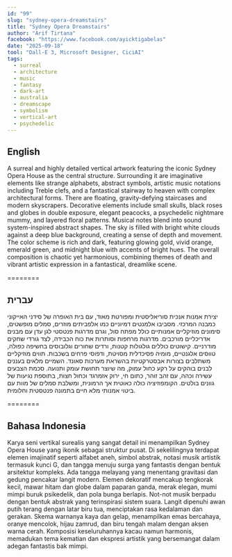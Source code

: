 ```yaml
---
id: "99"
slug: "sydney-opera-dreamstairs"
title: "Sydney Opera Dreamstairs"
author: "Arif Tirtana"
facebook: "https://www.facebook.com/ayicktigabelas"
date: "2025-09-18"
tool: "Dall-E 3, Microsoft Designer, CiciAI"
tags:
  - surreal
  - architecture
  - music
  - fantasy
  - dark-art
  - australia
  - dreamscape
  - symbolism
  - vertical-art
  - psychedelic
---
```

## English
A surreal and highly detailed vertical artwork featuring the iconic Sydney Opera House as the central structure. Surrounding it are imaginative elements like strange alphabets, abstract symbols, artistic music notations including Treble clefs, and a fantastical stairway to heaven with complex architectural forms. There are floating, gravity-defying staircases and modern skyscrapers. Decorative elements include small skulls, black roses and globes in double exposure, elegant peacocks, a psychedelic nightmare mummy, and layered floral patterns. Musical notes blend into sound system-inspired abstract shapes. The sky is filled with bright white clouds against a deep blue background, creating a sense of depth and movement. The color scheme is rich and dark, featuring glowing gold, vivid orange, emerald green, and midnight blue with accents of bright hues. The overall composition is chaotic yet harmonious, combining themes of death and vibrant artistic expression in a fantastical, dreamlike scene.

========

## עברית
יצירת אמנות אנכית סוריאליסטית ומפורטת מאוד, עם בית האופרה של סידני האייקוני כמבנה המרכזי. מסביבו אלמנטים דמיוניים כמו אלפביתים מוזרים, סמלים מופשטים, סימונים מוזיקליים אמנותיים כולל מפתח סול, וגרם מדרגות פנטסטי לגן עדן עם מבנים אדריכליים מורכבים. מדרגות מרחפות וסותרות את כוח הכבידה, לצד גורדי שחקים מודרניים. קישוטים כוללים גולגולות קטנות, ורדים שחורים וגלובוסים בחשיפה כפולה, טווסים אלגנטיים, מומיה פסיכדלית מסויטת, ודפוסי פרחים בשכבות. תווים מוזיקליים משתלבים בצורות אבסטרקטיות בהשראת מערכות סאונד. השמיים מלאים בעננים לבנים בוהקים על רקע כחול עמוק, מה שיוצר תחושת עומק ותנועה. סכמת הצבעים עשירה וכהה, עם זהב זוהר, כתום חי, ירוק אזמרגד וכחול חצות, בתוספת נגיעות של גוונים בולטים. הקומפוזיציה כולה כאוטית אך הרמונית, ומשלבת סמלים של מוות עם ביטוי אמנותי מלא חיים בתמונה פנטסטית וחלומית.

========

## Bahasa Indonesia
Karya seni vertikal surealis yang sangat detail ini menampilkan Sydney Opera House yang ikonik sebagai struktur pusat. Di sekelilingnya terdapat elemen imajinatif seperti alfabet aneh, simbol abstrak, notasi musik artistik termasuk kunci G, dan tangga menuju surga yang fantastis dengan bentuk arsitektur kompleks. Ada tangga melayang yang menentang gravitasi dan gedung pencakar langit modern. Elemen dekoratif mencakup tengkorak kecil, mawar hitam dan globe dalam paparan ganda, merak elegan, mumi mimpi buruk psikedelik, dan pola bunga berlapis. Not-not musik berpadu dengan bentuk abstrak yang terinspirasi sistem suara. Langit dipenuhi awan putih terang dengan latar biru tua, menciptakan rasa kedalaman dan gerakan. Skema warnanya kaya dan gelap, menampilkan emas bercahaya, oranye mencolok, hijau zamrud, dan biru tengah malam dengan aksen warna cerah. Komposisi keseluruhannya kacau namun harmonis, memadukan tema kematian dan ekspresi artistik yang bersemangat dalam adegan fantastis bak mimpi.
